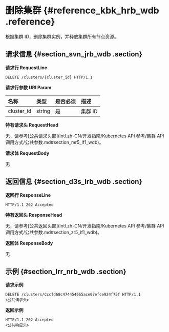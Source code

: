 # 删除集群 {#reference_kbk_hrb_wdb .reference}

根据集群 ID，删除集群实例，并释放集群所有节点资源。

## 请求信息 {#section_svn_jrb_wdb .section}

**请求行 RequestLine**

```
DELETE /clusters/{cluster_id} HTTP/1.1
```

**请求行参数 URI Param**

|名称|类型|是否必须|描述|
|:-|:-|:---|:-|
|cluster\_id|string|是|集群 ID|

**特有请求头 RequestHead**

无，请参考[公共请求头部](intl.zh-CN/开发指南/Kubernetes API 参考/集群 API 调用方式/公共参数.md#section_mr5_lf1_wdb)。

**请求体 RequestBody**

无

## 返回信息 {#section_d3s_lrb_wdb .section}

**返回行 ResponseLine**

```
HTTP/1.1 202 Accepted
```

**特有返回头 ResponseHead**

无，请参考[公共返回头部](intl.zh-CN/开发指南/Kubernetes API 参考/集群 API 调用方式/公共参数.md#section_zr5_lf1_wdb)。

**返回体 ResponseBody**

无

## 示例 {#section_lrr_nrb_wdb .section}

**请求示例**

```
DELETE /clusters/Cccfd68c474454665ace07efce924f75f HTTP/1.1
<公共请求头>
```

**返回示例**

```
HTTP/1.1 202 Accepted
<公共响应头>
```

